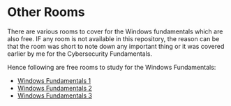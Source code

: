 # Other Rooms

There are various rooms to cover for the Windows fundamentals which are also free. IF any room is not available in this repository, the reason can be that the room was short to note down any important thing or it was covered earlier by me for the Cybersecurity Fundamentals.

Hence following are free rooms to study for the Windows Fundamentals:

- [Windows Fundamentals 1](https://tryhackme.com/room/windowsfundamentals1xbx)
- [Windows Fundamentals 2](https://tryhackme.com/room/windowsfundamentals2x0x)
- [Windows Fundamentals 3](https://tryhackme.com/room/windowsfundamentals3xzx)
